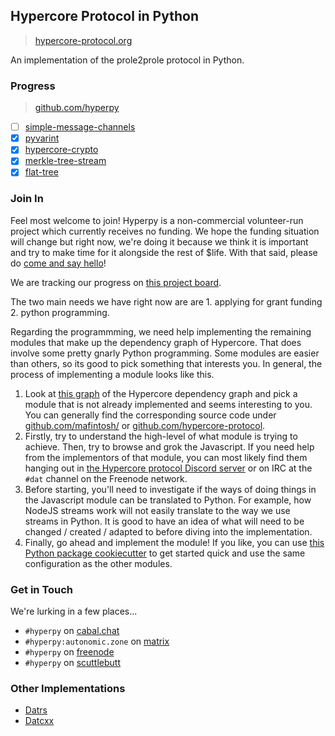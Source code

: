 ## Hypercore Protocol in Python

> [hypercore-protocol.org](https://hypercore-protocol.org)

An implementation of the prole2prole protocol in Python.

### Progress

> [github.com/hyperpy](https://github.com/hyperpy)

- [ ] [simple-message-channels](https://github.com/Hyperpy/simple-message-channels)
- [x] [pyvarint](https://github.com/Hyperpy/pyvarint)
- [x] [hypercore-crypto](https://github.com/Hyperpy/hypercore-crypto)
- [x] [merkle-tree-stream](https://github.com/Hyperpy/merkle-tree-stream)
- [x] [flat-tree](https://github.com/Hyperpy/flat-tree)

### Join In

Feel most welcome to join! Hyperpy is a non-commercial volunteer-run project
which currently receives no funding. We hope the funding situation will change
but right now, we're doing it because we think it is important and try to make
time for it alongside the rest of \$life. With that said, please do [come and
say hello](#get-in-touch)!

We are tracking our progress on [this project board](https://github.com/users/decentral1se/projects/1).

The two main needs we have right now are are 1. applying for grant funding 2.
python programming.

Regarding the programmming, we need help implementing the remaining modules
that make up the dependency graph of Hypercore. That does involve some pretty
gnarly Python programming. Some modules are easier than others, so its good to
pick something that interests you. In general, the process of implementing a
module looks like this.

1. Look at [this graph](https://datcxx.github.io/hypercore.svg) of the
   Hypercore dependency graph and pick a module that is not already implemented
   and seems interesting to you. You can generally find the corresponding
   source code under [github.com/mafintosh/](https://github.com/mafintosh/) or
   [github.com/hypercore-protocol](https://github.com/hypercore-protocol/).
1. Firstly, try to understand the high-level of what module is trying to
   achieve. Then, try to browse and grok the Javascript. If you need help from
   the implementors of that module, you can most likely find them hanging out
   in [the Hypercore protocol Discord
   server](https://discord.com/invite/ga5hxGf) or on IRC at the `#dat` channel
   on the Freenode network.
1. Before starting, you'll need to investigate if the ways of doing things in
   the Javascript module can be translated to Python. For example, how NodeJS
   streams work will not easily translate to the way we use streams in Python.
   It is good to have an idea of what will need to be changed / created /
   adapted to before diving into the implementation.
1. Finally, go ahead and implement the module! If you like, you can use [this
   Python package
   cookiecutter](https://git.autonomic.zone/decentral1se/pypkgtemplate) to get
   started quick and use the same configuration as the other modules.

### Get in Touch

We're lurking in a few places...

- `#hyperpy` on [cabal.chat](https://cabal.chat/)
- `#hyperpy:autonomic.zone` on [matrix](https://riot.im/app/)
- `#hyperpy` on [freenode](https://webchat.freenode.net/)
- `#hyperpy` on [scuttlebutt](https://www.scuttlebutt.nz/)

### Other Implementations

- [Datrs](https://github.com/datrs/)
- [Datcxx](https://datcxx.github.io/)
